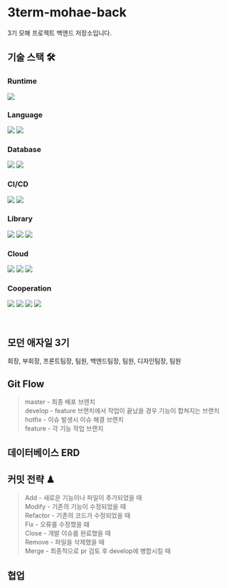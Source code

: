 # 3term-mohae-back
3기 모해 프로젝트 백엔드 저장소입니다.

## 기술 스택 🛠
<h3 align="left">  
 Runtime
</h3>

<p align="left">  
 <img src= "https://img.shields.io/badge/NodeJs-339933?logo=node.js&logoColor=white"/>
</p>  

<h3 align="left">  
 Language
</h3>

<p align="left">
 <img src="https://img.shields.io/badge/JavaScript-F7DF1E?logo=javascript&logoColor=white">
 <img src="https://img.shields.io/badge/TypeScript-3178C6?logo=TypeScript&logoColor=white">
</p> 

<h3 align="left">  
 Database
</h3>

<p align="left">
 <img src="https://img.shields.io/badge/mysql-4479A1?logo=mysql&logoColor=white">
 <img src="https://img.shields.io/badge/MariaDB-003545?logo=MariaDB&logoColor=white">
</p> 

<h3 align="left">  
 CI/CD
</h3>

<p align="left">
 <img src="https://img.shields.io/badge/Jenkins-D24939?logo=jenkins&logoColor=white">
 <img src="https://img.shields.io/badge/Docker-2496ED?logo=docker&logoColor=white">
</p> 

<h3 align="left">  
 Library
</h3>

<p align="left">
 <img src= "https://img.shields.io/badge/NestJs-E0234E?logo=NestJs&logoColor=white"/>
 <img src="https://img.shields.io/badge/Swagger-85EA2D?logo=swagger&logoColor=white">
 <img src="https://img.shields.io/badge/Jest-C21325?logo=Jest&logoColor=white">
</p> 

<h3 align="left">  
  Cloud 
</h3>
<p align="left">
  <img src="https://img.shields.io/badge/AWS-EC2-red?logo=amazon-aws" />
  <img src="https://img.shields.io/badge/AWS-RDS-red?logo=amazon-aws" />
  <img src= "https://img.shields.io/badge/AWS-S3-red?logo=amazon-aws"/>
</p>

<h3 align="left">  
  Cooperation
</h3>
<p align="left">
  <img src="https://img.shields.io/badge/GitHub-100000?logo=github" />
  <img src= "https://img.shields.io/badge/Git-FF4500?logo=git&logoColor=white"/>
  <img src="https://img.shields.io/badge/KakaoWork-white?logo=kakao&logoColor=yellow"/>
 <img src="https://img.shields.io/badge/Slack-4A154B?logo=Slack&logoColor=white"/>
</p>
<br/>

## 모던 애자일 3기
회장, 부회장, 프론트팀장, 팀원, 백엔드팀장, 팀원, 디자인팀장, 팀원

## Git Flow
> master - 최종 배포 브렌치  
> develop - feature 브랜치에서 작업이 끝났을 경우 기능이 합쳐지는 브랜치  
> hotfix - 이슈 발생시 이슈 해결 브랜치  
> feature - 각 기능 작업 브랜치   
## 데이터베이스 ERD

## 커밋 전략 ♟
> Add - 새로운 기능이나 파일이 추가되었을 때  
> Modify - 기존의 기능이 수정되었을 때   
> Refactor - 기존의 코드가 수정되었을 때   
> Fix - 오류를 수정했을 떄   
> Close - 개발 이슈를 완료했을 때   
> Remove - 파일을 삭제했을 때   
> Merge - 최종적으로 pr 검토 후 develop에 병합시킬 때

## 협업
